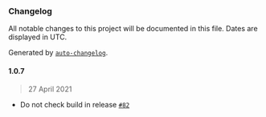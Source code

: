 ### Changelog

All notable changes to this project will be documented in this file. Dates are displayed in UTC.

Generated by [`auto-changelog`](https://github.com/CookPete/auto-changelog).

#### 1.0.7

> 27 April 2021

- Do not check build in release [`#82`](https://github.com/fmenezes/json-stringify-date/pull/82)
